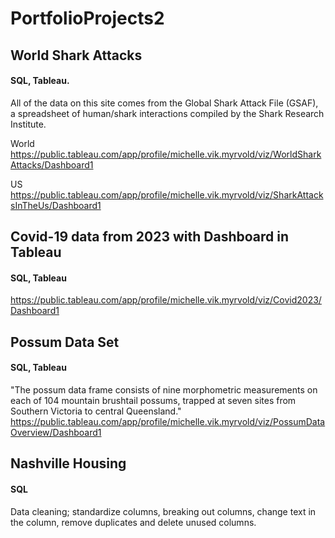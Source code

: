# PortfolioProjects2

## World Shark Attacks
#### SQL, Tableau. 

All of the data on this site comes from the Global Shark Attack File (GSAF), a spreadsheet of human/shark interactions compiled by the Shark Research Institute. 

World 
https://public.tableau.com/app/profile/michelle.vik.myrvold/viz/WorldSharkAttacks/Dashboard1

US
https://public.tableau.com/app/profile/michelle.vik.myrvold/viz/SharkAttacksInTheUs/Dashboard1


## Covid-19 data from 2023 with Dashboard in Tableau
#### SQL, Tableau

https://public.tableau.com/app/profile/michelle.vik.myrvold/viz/Covid2023/Dashboard1 


## Possum Data Set
#### SQL, Tableau

"The possum data frame consists of nine morphometric measurements on each of 104 mountain brushtail possums, trapped at seven sites from Southern Victoria to central Queensland."
https://public.tableau.com/app/profile/michelle.vik.myrvold/viz/PossumDataOverview/Dashboard1


## Nashville Housing 
#### SQL

Data cleaning; standardize columns, breaking out columns, change text in the column, remove duplicates and delete unused columns. 
